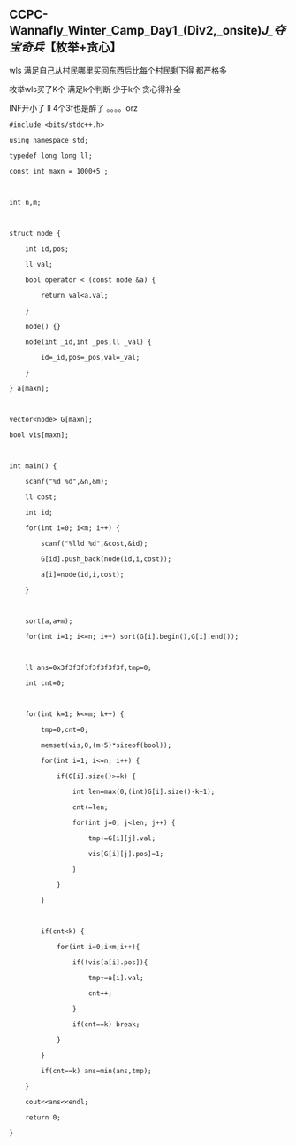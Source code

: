 ## CCPC-Wannafly_Winter_Camp_Day1_(Div2,_onsite)_J_夺宝奇兵_【枚举+贪心】

wls 满足自己从村民哪里买回东西后比每个村民剩下得 都严格多

枚举wls买了K个 满足k个判断 少于k个 贪心得补全

INF开小了 ll 4个3f也是醉了 。。。。orz

    
    
    #include <bits/stdc++.h>
    using namespace std;
    typedef long long ll;
    const int maxn = 1000+5 ;
    
    int n,m;
    
    struct node {
    	int id,pos;
    	ll val;
    	bool operator < (const node &a) {
    		return val<a.val;
    	}
    	node() {}
    	node(int _id,int _pos,ll _val) {
    		id=_id,pos=_pos,val=_val;
    	}
    } a[maxn];
    
    vector<node> G[maxn];
    bool vis[maxn];
    
    int main() {
    	scanf("%d %d",&n,&m);
    	ll cost;
    	int id;
    	for(int i=0; i<m; i++) {
    		scanf("%lld %d",&cost,&id);
    		G[id].push_back(node(id,i,cost));
    		a[i]=node(id,i,cost);
    	}
    
    	sort(a,a+m);
    	for(int i=1; i<=n; i++) sort(G[i].begin(),G[i].end());
    	
    	ll ans=0x3f3f3f3f3f3f3f3f,tmp=0;
    	int cnt=0;
    	
    	for(int k=1; k<=m; k++) {
    		tmp=0,cnt=0;
    		memset(vis,0,(m+5)*sizeof(bool));
    		for(int i=1; i<=n; i++) {
    			if(G[i].size()>=k) {
    				int len=max(0,(int)G[i].size()-k+1);
    				cnt+=len;
    				for(int j=0; j<len; j++) {
    					tmp+=G[i][j].val;
    					vis[G[i][j].pos]=1;
    				}
    			}
    		}
    
    		if(cnt<k) {
    			for(int i=0;i<m;i++){
    				if(!vis[a[i].pos]){
    					tmp+=a[i].val;
    					cnt++;
    				}
    				if(cnt==k) break;
    			}
    		}
    		if(cnt==k) ans=min(ans,tmp);
    	}
    	cout<<ans<<endl;
    	return 0;
    }
    

